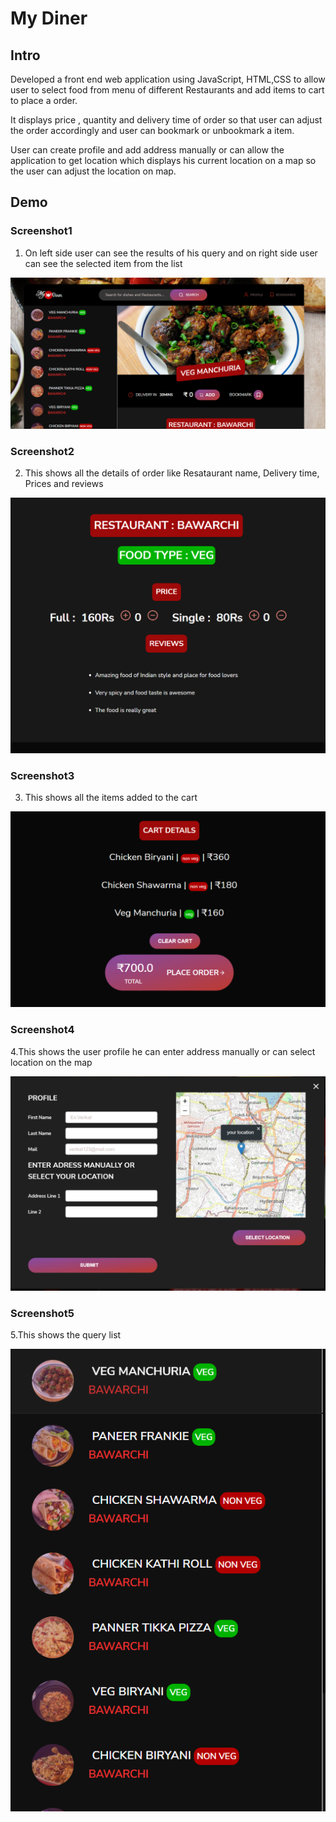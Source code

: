 
# My Diner

## Intro

Developed a front end web application using JavaScript, HTML,CSS to allow user to select food from menu of different Restaurants and add items to cart to place a order.

It displays price , quantity and delivery time of order so that user can adjust the order accordingly and user can bookmark  or unbookmark a item.

User can create profile and add address manually or can allow the application to get location which displays his current location on a map so the user can adjust the location on map.


## Demo

### Screenshot1

1. On left side user can see the results of his query and on right side user can see the selected item from the list

![App Screenshot](src/img/pic1.PNG)


### Screenshot2

2. This shows all the details of order like Resataurant name, Delivery time, Prices and reviews

![App Screenshot](src/img/MyDiner_images/pic2.PNG)


### Screenshot3

3. This shows all the items added to the cart

![App Screenshot](src/img/MyDiner_images/pic3.PNG)

### Screenshot4

4.This shows the user profile he can enter address manually or can select location on the map

![App Screenshot](src/img/MyDiner_images/pic5.PNG)

### Screenshot5

5.This shows the query list

![App Screenshot](src/img/MyDiner_images/pic4.PNG)
